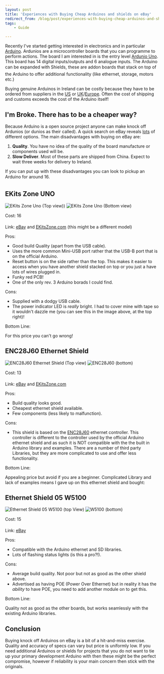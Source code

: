 ```yaml
---
layout: post
title: 'Experiences with Buying Cheap Arduinos and shields on eBay'
redirect_from: /blog/post/experiences-with-buying-cheap-arduinos-and-shields-on-ebay/
tags:
    - Guide

---
```

Recently I've started getting interested in electronics and in particular [Arduino][1]. Ardunios are a microcontroller boards that you can programme to perform actions. The board I am interested in is the entry level [Ardunio Uno][2]. This board has 14 digital inputs/outputs and 6 analogue inputs. The Arduino can be expanded with Shields, these are addon boards that stack on top of the Arduino to offer additional functionality (like ethernet, storage, motors etc.)

Buying genuine Arduinos in Ireland can be costly because they have to be ordered from suppliers in the [US][3] or [UK][4]/[Europe][5]. Often the cost of shipping and customs exceeds the cost of the Arduino itself!

## I'm Broke. There has to be a cheaper way?

Because Arduino is a open source project anyone can make knock off Ardunios (or dunios as their called). A quick search on eBay reveals [lots][6] of different options. The main disadvantages with buying on eBay are:

1. **Quality**. You have no idea of the quality of the board manufacture or components used will be.
2. **Slow Deliver**. Most of these parts are shipped from China. Expect to wait three weeks for delivery to Ireland.

If you can put up with these disadvantages you can look to pickup an Arduino for around 16.

## EKits Zone UNO

![EKits Zone Uno (Top view))](/media/buying-arduino/dscf1775.jpg)
![EKits Zone Uno (Bottom view)](/media/buying-arduino/dscf1778.jpg)

Cost: 16

Link: [eBay][7] and [EKitsZone.com][8] (this might be a different model)

Pros:

* Good build Quality (apart from the USB cable).
* Uses the more common Mini-USB port rather that the USB-B port that is on the official Arduino.
* Reset button is on the side rather than the top. This makes it easier to access when you have another shield stacked on top or you just a have lots of wires plugged in.
* Funky red PCB!
* One of the only rev. 3 Arduino borads I could find.

Cons:

* Supplied with a dodgy USB cable.
* The power indicator LED is *really* bright. I had to cover mine with tape so it wouldn't dazzle me (you can see this in the image above, at the top right)!

Bottom Line:

For this price you can't go wrong!

## ENC28J60 Ethernet Shield

![ENC28J60 Ethernet Shield (Top view)](/media/buying-arduino/dscf1780.jpg)
![ENC28J60 (bottom)](/media/buying-arduino/dscf1782.jpg)

Cost: 13

Link: [eBay][9] and [EKitsZone.com][10]

Pros:

* Build quality looks good.
* Cheapest ethernet shield available.
* Few components (less likely to malfunction).

Cons:

* This shield is based on the [ENC28J60][11] ethernet controller. This controller is different to the controller used by the official Arduino ethernet shield and as such it is NOT compatible with the the built in Arduino library and examples. There are a number of third party Libraries, but they are more complicated to use and offer less functionality.

Bottom Line:

Appealing price but avoid if you are a beginner. Complicated Library and lack of examples means I gave up on this ethernet shield and bought:

## Ethernet Shield 05 W5100

![Ethernet Shield 05 W5100 (top View)](/media/buying-arduino/dscf1774.jpg)
![W5100 (bottom)](/media/buying-arduino/dscf1779.jpg)

Cost: 15

Link: [eBay][12]

Pros:

* Compatible with the Arduino ethernet and SD libraries.
* Lots of flashing status lights (is this a pro?!).

Cons:

* Average build quality. Not poor but not as good as the other shield above.
* Advertised as having POE (Power Over Ethernet) but in reality it has the *ability* to have POE, you need to add another module on to get this.

Bottom Line:

Quality not as good as the other boards, but works seamlessly with the existing Arduino libraries.

## Conclusion

Buying knock off Arduinos on eBay is a bit of a hit-and-miss exercise. Quality and accuracy of specs can vary but price is uniformly low. If you need additional Arduinos or shields for projects that you do not want to tie up your primary development Arduino with then these might be the perfect compromise, however if reliability is your main concern then stick with the originals.

 [1]: http://arduino.cc/
 [2]: http://arduino.cc/en/Main/ArduinoBoardUno
 [3]: http://www.sparkfun.com/products/11021
 [4]: http://uk.farnell.com/arduino
 [5]: http://store.arduino.cc/eu/index.php?main_page=product_info&cPath=11_12&products_id=195
 [6]: http://www.ebay.ie/sch/i.html?_from=R40&_trksid=m570&_nkw=arduino+uno
 [7]: http://cgi.ebay.ie/ws/eBayISAPI.dll?ViewItem&item=290646109175&ssPageName=ADME:L:OU:IE:1123#ht_555wt_1398
 [8]: http://www.ekitszone.com/p/10/arduino-uno
 [9]: http://cgi.ebay.ie/ws/eBayISAPI.dll?ViewItem&item=260852073384&ssPageName=ADME:L:OU:IE:1123#ht_500wt_1413
 [10]: http://www.ekitszone.com/p/11/enc28j60-ethernet-shield-for-arduino-uno-duemilanove
 [11]: http://www.microchip.com/wwwproducts/devices.aspx?ddocname=en022889
 [12]: http://www.ebay.com/itm/ws/eBayISAPI.dll?ViewItem&item=130646984479&ssPageName=ADME:L:OC:IE:3160

